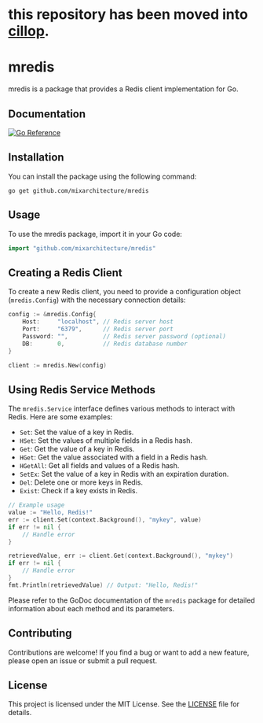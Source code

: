 # this repository has been moved into [cillop](https://github.com/cilloparch/cillop).

# mredis

mredis is a package that provides a Redis client implementation for Go.

## Documentation

[![Go Reference](https://pkg.go.dev/badge/github.com/mixarchitecture/mredis.svg)](https://pkg.go.dev/github.com/mixarchitecture/mredis)

## Installation

You can install the package using the following command:

```shell
go get github.com/mixarchitecture/mredis
```

## Usage

To use the mredis package, import it in your Go code:

```go
import "github.com/mixarchitecture/mredis"
```

## Creating a Redis Client

To create a new Redis client, you need to provide a configuration object (`mredis.Config`) with the necessary connection details:

```go
config := &mredis.Config{
    Host:     "localhost", // Redis server host
    Port:     "6379",      // Redis server port
    Password: "",          // Redis server password (optional)
    DB:       0,           // Redis database number
}

client := mredis.New(config)
```

## Using Redis Service Methods

The `mredis.Service` interface defines various methods to interact with Redis. Here are some examples:

- `Set`: Set the value of a key in Redis.
- `HSet`: Set the values of multiple fields in a Redis hash.
- `Get`: Get the value of a key in Redis.
- `HGet`: Get the value associated with a field in a Redis hash.
- `HGetAll`: Get all fields and values of a Redis hash.
- `SetEx`: Set the value of a key in Redis with an expiration duration.
- `Del`: Delete one or more keys in Redis.
- `Exist`: Check if a key exists in Redis.

```go
// Example usage
value := "Hello, Redis!"
err := client.Set(context.Background(), "mykey", value)
if err != nil {
    // Handle error
}

retrievedValue, err := client.Get(context.Background(), "mykey")
if err != nil {
    // Handle error
}
fmt.Println(retrievedValue) // Output: "Hello, Redis!"
```

Please refer to the GoDoc documentation of the `mredis` package for detailed information about each method and its parameters.

## Contributing

Contributions are welcome! If you find a bug or want to add a new feature, please open an issue or submit a pull request.

## License

This project is licensed under the MIT License. See the [LICENSE](LICENSE) file for details.
